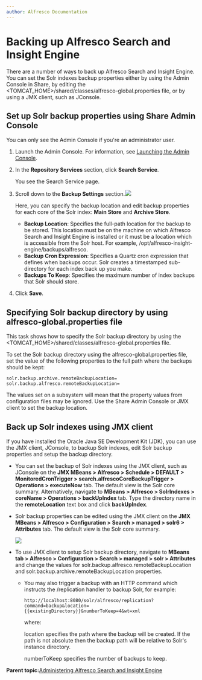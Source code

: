 ```yaml
---
author: Alfresco Documentation
---
```


# Backing up Alfresco Search and Insight Engine

There are a number of ways to back up Alfresco Search and Insight Engine. You can set the Solr indexes backup properties either by using the Admin Console in Share, by editing the <TOMCAT\_HOME\>/shared/classes/alfresco-global.properties file, or by using a JMX client, such as JConsole.

## Set up Solr backup properties using Share Admin Console

You can only see the Admin Console if you're an administrator user.

1.  Launch the Admin Console. For information, see [Launching the Admin Console](https://docs.alfresco.com/6.1/tasks/adminconsole-open.html).
2.  In the **Repository Services** section, click **Search Service**.

    You see the Search Service page.

3.  Scroll down to the **Backup Settings** section.![](../images/solr6-backupsie.png)

    Here, you can specify the backup location and edit backup properties for each core of the Solr index: **Main Store** and **Archive Store**.

    -   **Backup Location**: Specifies the full-path location for the backup to be stored. This location must be on the machine on which Alfresco Search and Insight Engine is installed or it must be a location which is accessible from the Solr host. For example, /opt/alfresco-insight-engine/backups/alfresco.
    -   **Backup Cron Expression**: Specifies a Quartz cron expression that defines when backups occur. Solr creates a timestamped sub-directory for each index back up you make.
    -   **Backups To Keep**: Specifies the maximum number of index backups that Solr should store.
4.  Click **Save**.

## Specifying Solr backup directory by using alfresco-global.properties file

This task shows how to specify the Solr backup directory by using the <TOMCAT\_HOME\>/shared/classes/alfresco-global.properties file.

To set the Solr backup directory using the alfresco-global.properties file, set the value of the following properties to the full path where the backups should be kept:

```
solr.backup.archive.remoteBackupLocation=
solr.backup.alfresco.remoteBackupLocation=
```

The values set on a subsystem will mean that the property values from configuration files may be ignored. Use the Share Admin Console or JMX client to set the backup location.

## Back up Solr indexes using JMX client

If you have installed the Oracle Java SE Development Kit \(JDK\), you can use the JMX client, JConsole, to backup Solr indexes, edit Solr backup properties and setup the backup directory.

-   You can set the backup of Solr indexes using the JMX client, such as JConsole on the **JMX MBeans \> Alfresco \> Schedule \> DEFAULT \> MonitoredCronTrigger \> search.alfrescoCoreBackupTrigger \> Operations \> executeNow** tab. The default view is the Solr core summary. Alternatively, navigate to **MBeans \> Alfresco \> SolrIndexes \> coreName \> Operations \> backUpIndex** tab. Type the directory name in the **remoteLocation** text box and click **backUpIndex**.
-   Solr backup properties can be edited using the JMX client on the **JMX MBeans \> Alfresco \> Configuration \> Search \> managed \> solr6 \> Attributes** tab. The default view is the Solr core summary.

    ![](../images/solr6jmx.png)

-   To use JMX client to setup Solr backup directory, navigate to **MBeans tab \> Alfresco \> Configuration \> Search \> managed \> solr \> Attributes** and change the values for solr.backup.alfresco.remoteBackupLocation and solr.backup.archive.remoteBackupLocation properties.
    -   You may also trigger a backup with an HTTP command which instructs the /replication handler to backup Solr, for example:

        ```
        http://localhost:8080/solr/alfresco/replication?command=backup&location={{existingDirectory}}&numberToKeep=4&wt=xml
        ```

        where:

        location specifies the path where the backup will be created. If the path is not absolute then the backup path will be relative to Solr's instance directory.

        numberToKeep specifies the number of backups to keep.


**Parent topic:**[Administering Alfresco Search and Insight Engine](../concepts/search-admin.md)

